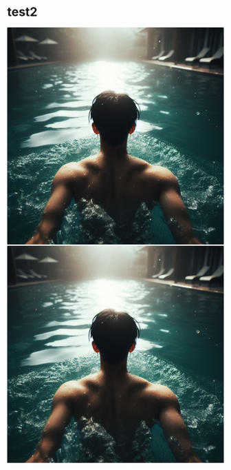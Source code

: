 # test2

![BioDrop logo on a sticker](https://github.com/blue-eulb/test2/blob/main/assests/swim.jpg)
![dude swimming](https://github.com/blue-eulb/test2/blob/main/assests/swim.jpg)
